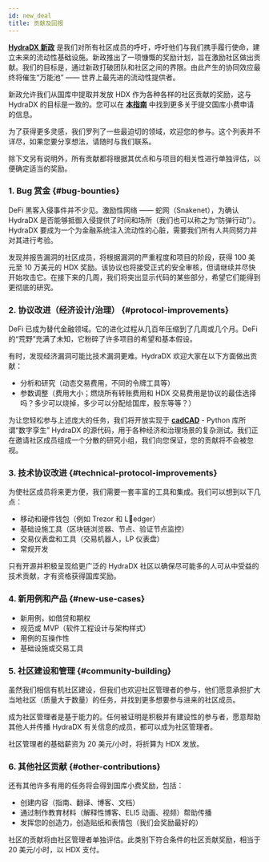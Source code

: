 ```yaml
---
id: new_deal
title: 贡献及回报
---
```


**[HydraDX 新政](#link-to-blog-post)** 是我们对所有社区成员的呼吁，呼吁他们与我们携手履行使命，建立未来的流动性基础设施。新政推出了一项慷慨的奖励计划，旨在激励社区做出贡献。我们的目标是，通过新政打破团队和社区之间的界限。由此产生的协同效应最终将催生“万能池” —— 世界上最先进的流动性提供者。

新政允许我们从国库中提取并发放 HDX 作为各种各样的社区贡献的奖励，这与 HydraDX 的目标是一致的。您可以在 **[本指南](/tip_request)** 中找到更多关于提交国库小费申请的信息。

为了获得更多灵感，我们罗列了一些最迫切的领域，欢迎您的参与。这个列表并不详尽，如果您要分享想法，请随时与我们联系。

除下文另有说明外，所有贡献都将根据其优点和与项目的相关性进行单独评估，以便确定适当的奖励。

### 1. Bug 赏金 {#bug-bounties}

DeFi 黑客入侵事件并不少见。激励性网络 —— 蛇网（Snakenet），为确认 HydraDX 是否能够抵御入侵提供了时间和场所（我们也可以称之为“防弹行动”）。HydraDX 要成为一个为金融系统注入流动性的心脏，需要我们所有人共同努力并对其进行考验。

发现并报告漏洞的社区成员，将根据漏洞的严重程度和项目的阶段，获得 100 美元至 10 万美元的 HDX 奖励。该协议也将接受正式的安全审核，但请继续并尽快开始攻击它。在接下来的几周，我们将突出显示代码的某些部分，希望它们能得到更彻底的研究。

### 2. 协议改进（经济设计/治理） {#protocol-improvements}

DeFi 已成为替代金融领域。它的进化过程从几百年压缩到了几周或几个月。DeFi 的“荒野”充满了未知，它粉碎了许多项目的希望和基本假设。

有时，发现经济漏洞可能比技术漏洞更难。HydraDX 欢迎大家在以下方面做出贡献：

* 分析和研究（动态交易费用，不同的令牌工具等）
* 参数调整（费用大小；燃烧所有转账费用和 HDX 交易费用是协议的最佳选择吗？多少可以烧掉，多少可以分配给国库，股东等等？）

为让您轻松参与上述庞大的任务，我们将开放实现于 **[cadCAD](https://cadcad.org/)** - Python 库所谓“数字孪生” HydraDX 的源代码，用于各种经济和治理场景的复杂测试。我们正在邀请社区成员组成一个分散的研究小组，我们向您保证，您的贡献将不会被忽视。

### 3. 技术协议改进 {#technical-protocol-improvements}

为使社区成员将来更方便，我们需要一套丰富的工具和集成。我们可以想到以下几点：

* 移动和硬件钱包（例如 Trezor 和 Ledger）
* 基础设施工具（区块链浏览器、节点、验证节点监控）
* 交易仪表盘和工具（交易机器人，LP 仪表盘）
* 常规开发

只有开源并积极呈现给更广泛的 HydraDX 社区以确保尽可能多的人可从中受益的技术贡献，才有资格获得国库奖励。

### 4. 新用例和产品 {#new-use-cases}

* 新用例，如借贷和期权
* 规范或 MVP（软件工程设计与架构样式）
* 用例的互操作性
* 基础设施或交易工具

### 5. 社区建设和管理 {#community-building}

虽然我们相信有机社区建设，但我们也欢迎社区管理者的参与，他们愿意承担扩大当地社区（质量大于数量）的任务，并找到更多想要参与进来的社区成员。

成为社区管理者是基于能力的。任何被证明是积极并有建设性的参与者，愿意帮助其他人并传播 HydraDX 有关信息的成员，都可以成为社区管理者。

社区管理者的基础薪资为 20 美元/小时，将折算为 HDX 发放。

### 6. 其他社区贡献 {#other-contributions}

还有其他许多有用的任务将会得到国库小费奖励，包括：

* 创建内容（指南、翻译、博客、文档）
* 通过制作教育材料（解释性博客、ELI5 动画、视频）帮助传播
* 发挥您的创造力，创造贴纸和表情包（我们会奖励最好的）

社区的贡献将由社区管理者单独评估。此类别下符合条件的社区贡献奖励，相当于 20 美元/小时，以 HDX 支付。
